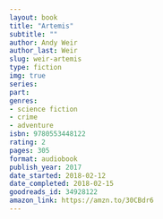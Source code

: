 ```yaml
---
layout: book
title: "Artemis"
subtitle: ""
author: Andy Weir
author_last: Weir
slug: weir-artemis
type: fiction
img: true
series: 
part: 
genres:
- science fiction
- crime
- adventure
isbn: 9780553448122
rating: 2
pages: 305
format: audiobook
publish_year: 2017
date_started: 2018-02-12
date_completed: 2018-02-15
goodreads_id: 34928122
amazon_link: https://amzn.to/30CBdr6
---
```

